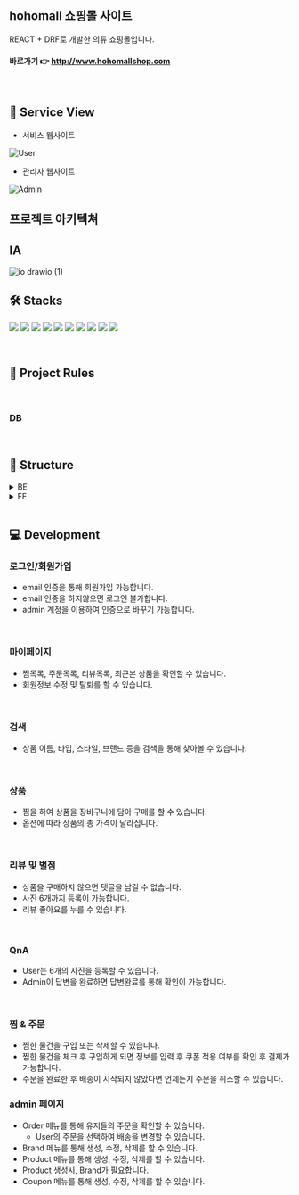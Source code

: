## hohomall 쇼핑몰 사이트
REACT + DRF로 개발한 의류 쇼핑몰입니다.
 
 #### 바로가기 👉 http://www.hohomallshop.com

</br>


## 🌠 Service View

+ 서비스 웹사이트
 
 ![User](https://github.com/honge7694/hohomall/assets/76715487/e2057a72-822e-4645-a946-c67de24eb95d)


+ 관리자 웹사이트

 ![Admin](https://github.com/honge7694/hohomall/assets/76715487/c2c31803-575b-44c9-ac16-e5361c3b52da)

  


## 프로젝트 아키텍쳐


## IA

![io drawio (1)](https://github.com/honge7694/hohomall/assets/76715487/3ebeabb7-e167-4bbc-9f6d-8766467a3a83)




## 🛠 Stacks

<img src="https://img.shields.io/badge/Python-3776AB?style=for-the-badge&logo=Python&logoColor=white"> <img src="https://img.shields.io/badge/Django-092E20?style=for-the-badge&logo=Django&logoColor=white"> <img src="https://img.shields.io/badge/Django_rest_framework-A50E15?style=for-the-badge&logo=Django&logoColor=white">  <img src="https://img.shields.io/badge/Ubuntu-E95420?style=for-the-badge&logo=Ubuntu&logoColor=white">  <img src="https://img.shields.io/badge/NGINX-009639?style=for-the-badge&logo=NGINX&logoColor=white"> <img src="https://img.shields.io/badge/Amazon_Lightsail-ff9900?style=for-the-badge&logo=AmazonEC2&logoColor=white"> <img src="https://img.shields.io/badge/React-569A31?style=for-the-badge&logo=react&logoColor=white"> <img src="https://img.shields.io/badge/Ant design-0170FE?style=for-the-badge&logo=antdesign&logoColor=white"> <img src="https://img.shields.io/badge/MySQL-4479A1?style=for-the-badge&logo=mysql&logoColor=white"> <img src="https://img.shields.io/badge/jwt-4479A1?style=for-the-badge&logoColor=pink"> 


</br>

## 🤝 Project Rules
</br>

###  DB


</br>


## 📂 Structure
<details>
  <summary>BE</summary>
  
  ```
  📦backend
   ┣ 📂account
   ┃ ┣ 📜admin.py
   ┃ ┣ 📜apps.py
   ┃ ┣ 📜models.py
   ┃ ┣ 📜serializers.py
   ┃ ┣ 📜urls.py
   ┃ ┣ 📜views.py
   ┣ 📂board
   ┃ ┣ 📜admin.py
   ┃ ┣ 📜apps.py
   ┃ ┣ 📜models.py
   ┃ ┣ 📜serializers.py
   ┃ ┣ 📜urls.py
   ┃ ┣ 📜views.py
   ┣ 📂config
   ┃ ┣ 📂settings
   ┃ ┃ ┣ 📜common.py
   ┃ ┃ ┣ 📜dev.py
   ┃ ┃ ┗ 📜prod.py
   ┃ ┣ 📜asgi.py
   ┃ ┣ 📜urls.py
   ┃ ┣ 📜wsgi.py
   ┣ 📂coupon
   ┃ ┣ 📜admin.py
   ┃ ┣ 📜apps.py
   ┃ ┣ 📜models.py
   ┃ ┣ 📜serializers.py
   ┃ ┣ 📜urls.py
   ┃ ┣ 📜views.py
   ┣ 📂media
   ┃ ┣ 📂account
   ┃ ┣ 📂coupons
   ┃ ┣ 📂product
   ┃ ┣ 📂question
   ┣ 📂order
   ┃ ┣ 📜admin.py
   ┃ ┣ 📜apps.py
   ┃ ┣ 📜models.py
   ┃ ┣ 📜serializers.py
   ┃ ┣ 📜urls.py
   ┃ ┣ 📜views.py
   ┣ 📂product
   ┃ ┣ 📜admin.py
   ┃ ┣ 📜apps.py
   ┃ ┣ 📜models.py
   ┃ ┣ 📜serializers.py
   ┃ ┣ 📜tests.py
   ┃ ┣ 📜urls.py
   ┃ ┣ 📜views.py
   ┗ 📂review
     ┣ 📜admin.py
     ┣ 📜apps.py
     ┣ 📜models.py
     ┣ 📜permissions.py
     ┣ 📜serializers.py
     ┣ 📜tests.py
     ┣ 📜urls.py
     ┗ 📜views.py
  ```
</details>

<details>
  <summary>FE</summary>

  ```
📦frontend
 ┣ 📂public
 ┃ ┣ 📜favicon.ico
 ┃ ┣ 📜index.html
 ┃ ┣ 📜logo192.png
 ┃ ┣ 📜logo512.png
 ┃ ┣ 📜manifest.json
 ┃ ┗ 📜robots.txt
 ┣ 📂src
 ┃ ┣ 📂assets
 ┃ ┃ ┣ 📂images
 ┃ ┃ ┗ 📂styles
 ┃ ┃ ┃ ┣ 📜main.css
 ┃ ┃ ┃ ┣ 📜responsive.css
 ┃ ┃ ┃ ┗ 📜scroll.css
 ┃ ┣ 📂components
 ┃ ┃ ┣ 📂admin
 ┃ ┃ ┃ ┣ 📜AdminBrandDetail.js
 ┃ ┃ ┃ ┣ 📜AdminBrandEdit.js
 ┃ ┃ ┃ ┣ 📜AdminBrandList.js
 ┃ ┃ ┃ ┣ 📜AdminBrandNew.js
 ┃ ┃ ┃ ┣ 📜AdminOrderList.js
 ┃ ┃ ┃ ┣ 📜AdminProductEdit.js
 ┃ ┃ ┃ ┣ 📜AdminProductList.js
 ┃ ┃ ┃ ┣ 📜AdminProductNew.js
 ┃ ┃ ┃ ┣ 📜AdminUserList.js
 ┃ ┃ ┃ ┗ 📜AdminUserModal.js
 ┃ ┃ ┣ 📂board
 ┃ ┃ ┃ ┣ 📜AnswerDetail.js
 ┃ ┃ ┃ ┣ 📜AnswerEdit.js
 ┃ ┃ ┃ ┣ 📜AnswerWrite.js
 ┃ ┃ ┃ ┣ 📜BoardList.js
 ┃ ┃ ┃ ┣ 📜QuestionDetail.js
 ┃ ┃ ┃ ┣ 📜QuestionEdit.js
 ┃ ┃ ┃ ┗ 📜QuestionWrite.js
 ┃ ┃ ┣ 📂cart
 ┃ ┃ ┣ 📂coupon
 ┃ ┃ ┃ ┣ 📜Coupon.js
 ┃ ┃ ┃ ┣ 📜CouponEdit.js
 ┃ ┃ ┃ ┗ 📜CouponNew.js
 ┃ ┃ ┣ 📂layout
 ┃ ┃ ┃ ┣ 📜Footer.js
 ┃ ┃ ┃ ┣ 📜Header.js
 ┃ ┃ ┃ ┣ 📜Home.js
 ┃ ┃ ┃ ┣ 📜Main.js
 ┃ ┃ ┃ ┗ 📜Sidenav.js
 ┃ ┃ ┣ 📂order
 ┃ ┃ ┃ ┗ 📜OrderHistoryList.js
 ┃ ┃ ┣ 📂product
 ┃ ┃ ┃ ┣ 📜ProductDetail.js
 ┃ ┃ ┃ ┣ 📜ProductList.js
 ┃ ┃ ┃ ┣ 📜ProductReview.js
 ┃ ┃ ┃ ┣ 📜ProductReviewEditModal.js
 ┃ ┃ ┃ ┗ 📜WishListModal.js
 ┃ ┃ ┣ 📂profile
 ┃ ┃ ┃ ┣ 📜RecentViewed.js
 ┃ ┃ ┃ ┣ 📜UserDelete.js
 ┃ ┃ ┃ ┣ 📜UserInfoEdit.js
 ┃ ┃ ┃ ┣ 📜UserPasswordEdit.js
 ┃ ┃ ┃ ┣ 📜UserProfile.js
 ┃ ┃ ┃ ┣ 📜UserProfileCartList.js
 ┃ ┃ ┃ ┣ 📜UserProfileOrderList.js
 ┃ ┃ ┃ ┗ 📜UserProfileReviewList.js
 ┃ ┃ ┣ 📜AppLayout.js
 ┃ ┃ ┗ 📜index.js
 ┃ ┣ 📂pages
 ┃ ┃ ┣ 📂admin
 ┃ ┃ ┃ ┣ 📜AdminBrandDetailPage.js
 ┃ ┃ ┃ ┣ 📜AdminBrandEditPage.js
 ┃ ┃ ┃ ┣ 📜AdminBrandListPage.js
 ┃ ┃ ┃ ┣ 📜AdminBrandNewPage.js
 ┃ ┃ ┃ ┣ 📜AdminOrderDetailPage.js
 ┃ ┃ ┃ ┣ 📜AdminOrderPage.js
 ┃ ┃ ┃ ┣ 📜AdminProductEditPage.js
 ┃ ┃ ┃ ┣ 📜AdminProductListPage.js
 ┃ ┃ ┃ ┣ 📜AdminProductNewPage.js
 ┃ ┃ ┃ ┣ 📜AdminUserListPage.js
 ┃ ┃ ┃ ┗ 📜index.js
 ┃ ┃ ┣ 📂board
 ┃ ┃ ┃ ┣ 📜AnswerEditPage.js
 ┃ ┃ ┃ ┣ 📜AnswerPage.js
 ┃ ┃ ┃ ┣ 📜AnswerWritePage.js
 ┃ ┃ ┃ ┣ 📜BoardListPage.js
 ┃ ┃ ┃ ┣ 📜index.js
 ┃ ┃ ┃ ┣ 📜QuestionEditPage.js
 ┃ ┃ ┃ ┣ 📜QuestionPage.js
 ┃ ┃ ┃ ┗ 📜QuestionWritePage.js
 ┃ ┃ ┣ 📂cart
 ┃ ┃ ┃ ┣ 📜CartList.js
 ┃ ┃ ┃ ┗ 📜index.js
 ┃ ┃ ┣ 📂coupon
 ┃ ┃ ┃ ┣ 📜CouponEditPage.js
 ┃ ┃ ┃ ┣ 📜CouponNewPage.js
 ┃ ┃ ┃ ┣ 📜CouponPage.js
 ┃ ┃ ┃ ┗ 📜index.js
 ┃ ┃ ┣ 📂order
 ┃ ┃ ┃ ┣ 📜index.js
 ┃ ┃ ┃ ┣ 📜Order.js
 ┃ ┃ ┃ ┣ 📜OrderHistory.js
 ┃ ┃ ┃ ┣ 📜OrderHistoryDetail.js
 ┃ ┃ ┃ ┗ 📜OrderHistoryList.js
 ┃ ┃ ┣ 📂product
 ┃ ┃ ┃ ┣ 📜index.js
 ┃ ┃ ┃ ┣ 📜Product.js
 ┃ ┃ ┃ ┣ 📜ProductDetail.js
 ┃ ┃ ┃ ┣ 📜ProductSearchPage.js
 ┃ ┃ ┃ ┗ 📜ProductSubType.js
 ┃ ┃ ┣ 📜HomePage.js
 ┃ ┃ ┣ 📜index.js
 ┃ ┃ ┣ 📜Profile.js
 ┃ ┃ ┣ 📜SignIn.js
 ┃ ┃ ┗ 📜SignUp.js
 ┃ ┣ 📂utils
 ┃ ┃ ┗ 📜useLocalStorage.js
 ┃ ┣ 📜api.js
 ┃ ┣ 📜Constants.js
 ┃ ┣ 📜index.js
 ┃ ┣ 📜index.scss
 ┃ ┣ 📜logo.svg
 ┃ ┣ 📜reportWebVitals.js
 ┃ ┣ 📜setupTests.js
 ┃ ┣ 📜state.js
 ┃ ┗ 📜store.js
 ┣ 📜.env
 ┣ 📜.gitignore
 ┣ 📜jsconfig.json
 ┣ 📜package-lock.json
 ┣ 📜package.json
 ┗ 📜README.md
  ```
  
</details>
</br>


## 💻 Development

### 로그인/회원가입
+ email 인증을 통해 회원가입 가능합니다.
 + email 인증을 하지않으면 로그인 불가합니다.
 + admin 계정을 이용하여 인증으로 바꾸기 가능합니다.

</br>

### 마이페이지
+ 찜목록, 주문목록, 리뷰목록, 최근본 상품을 확인할 수 있습니다.
+ 회원정보 수정 및 탈퇴를 할 수 있습니다.

</br>

### 검색
+ 상품 이름, 타입, 스타일, 브랜드 등을 검색을 통해 찾아볼 수 있습니다.

</br>

### 상품
+ 찜을 하여 상품을 장바구니에 담아 구매를 할 수 있습니다.
+ 옵션에 따라 상품의 총 가격이 달라집니다.

</br>

### 리뷰 및 별점
+ 상품을 구매하지 않으면 댓글을 남길 수 없습니다.
+ 사진 6개까지 등록이 가능합니다.
+ 리뷰 좋아요를 누를 수 있습니다.

</br>

### QnA
+ User는 6개의 사진을 등록할 수 있습니다.
+ Admin이 답변을 완료하면 답변완료를 통해 확인이 가능합니다.

</br>

### 찜 & 주문 
+ 찜한 물건을 구입 또는 삭제할 수 있습니다.
+ 찜한 물건을 체크 후 구입하게 되면 정보를 입력 후 쿠폰 적용 여부를 확인 후 결제가 가능합니다.
+ 주문을 완료한 후 배송이 시작되지 않았다면 언제든지 주문을 취소할 수 있습니다.


### admin 페이지
+ Order 메뉴를 통해 유저들의 주문을 확인할 수 있습니다.
  + User의 주문을 선택하여 배송을 변경할 수 있습니다.
+ Brand 메뉴를 통해 생성, 수정, 삭제를 할 수 있습니다.
+ Product 메뉴를 통해 생성, 수정, 삭제를 할 수 있습니다.
 + Product 생성시, Brand가 필요합니다.
+ Coupon 메뉴를 통해 생성, 수정, 삭제를 할 수 있습니다.


</br>

